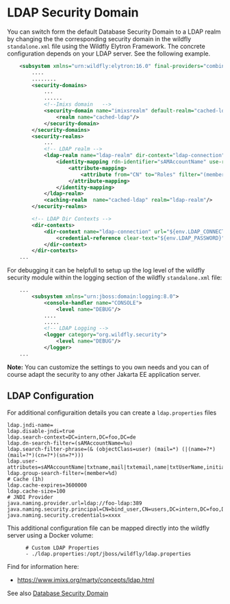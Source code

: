 # LDAP Security Domain

You can switch form the default Database Security Domain to a LDAP realm by changing the the corresponding security domain  in the wildfly `standalone.xml` file using the Wildfly Elytron Framework. The concrete configuration depends on your LDAP server. See the following example. 


```xml 
    <subsystem xmlns="urn:wildfly:elytron:16.0" final-providers="combined-providers" disallowed-providers="OracleUcrypto">
        ....
        ........
        <security-domains>
            ...
            ......
            <!--Imixs domain   -->
            <security-domain name="imixsrealm" default-realm="cached-ldap" permission-mapper="default-permission-mapper">
                <realm name="cached-ldap"/>
            </security-domain>	
        </security-domains>
        <security-realms>
            ...
            <!-- LDAP realm -->
            <ldap-realm name="ldap-realm" dir-context="ldap-connection" direct-verification="true">
                <identity-mapping rdn-identifier="sAMAccountName" use-recursive-search="false" search-base-dn="${env.LDAP_SEARCH_BASE_DN}" >
                    <attribute-mapping>
                        <attribute from="CN" to="Roles" filter="(member={1})" filter-base-dn="${env.LDAP_FILTER_BASE_DN}"/>
                    </attribute-mapping>
                </identity-mapping>
            </ldap-realm>
            <caching-realm  name="cached-ldap" realm="ldap-realm"/>					       
        </security-realms>

        <!-- LDAP Dir Contexts -->
        <dir-contexts>
            <dir-context name="ldap-connection" url="${env.LDAP_CONNECTION}" principal="${env.LDAP_PRINCIPAL}">
                <credential-reference clear-text="${env.LDAP_PASSWORD}"/>
            </dir-context>
        </dir-contexts>                
    ...
```


For debugging it can be helpfull to setup up the log level of the wildfly security module within the logging section of the wildfly `standalone.xml` file:

```xml 
    ...
        <subsystem xmlns="urn:jboss:domain:logging:8.0">
            <console-handler name="CONSOLE">
                <level name="DEBUG"/>
            ....
            .....
            <!-- LDAP Logging -->
            <logger category="org.wildfly.security">
                <level name="DEBUG"/>
            </logger>
    ...
```


**Note:** You can customize the settings to you own needs and you can of course adapt the security to any other Jakarta EE application server. 


## LDAP Configuration

For additional configuraition details you can create a `ldap.properties` files

```
ldap.jndi-name=
ldap.disable-jndi=true
ldap.search-context=DC=intern,DC=foo,DC=de
ldap.dn-search-filter=(sAMAccountName=%u)
ldap.search-filter-phrase=(& (objectClass=user) (mail=*) (|(name=?*)(mail=?*)(cn=?*)(sn=?*)))
ldap.user-attributes=sAMAccountName|txtname,mail|txtemail,name|txtUserName,initials|txtInitials
ldap.group-search-filter=(member=%d)
# Cache (1h)
ldap.cache-expires=3600000
ldap.cache-size=100
# JNDI Provider
java.naming.provider.url=ldap://foo-ldap:389
java.naming.security.principal=CN=bind_user,CN=users,DC=intern,DC=foo,DC=de
java.naming.security.credentials=xxxx
```

This additional configuration file can be mapped directly into the wildfly server using a Docker volume:

```
      # Custom LDAP Properties
      - ./ldap.properties:/opt/jboss/wildfly/ldap.properties
```


Find for information here: 

 - https://www.imixs.org/marty/concepts/ldap.html



See also [Database Security Domain](db.html)


